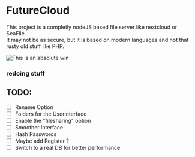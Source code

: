 # FutureCloud
This project is a completly nodeJS based file server like nextcloud or SeaFile.  
It may not be as secure, but it is based on modern languages and not that rusty old stuff like PHP.  
  
![This is an absolute win](https://media1.tenor.com/images/c4bb9246ba107ea847f4bb66b6e0a99c/tenor.gif?itemid=15135962)
  
### redoing stuff
  
  ## TODO:
  - [ ] Rename Option
  - [ ] Folders for the Userinterface
  - [ ] Enable the "filesharing" option
  - [ ] Smoother Interface
  - [ ] Hash Passwords
  - [ ] Maybe add Register ?
  - [ ] Switch to a real DB for better performance
